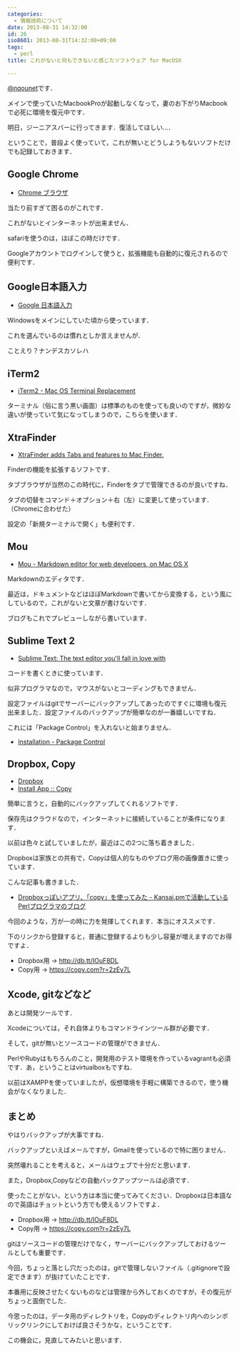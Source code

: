```yaml
---
categories:
  - 情報技術について
date: 2013-08-31 14:32:00
id: 26
iso8601: 2013-08-31T14:32:00+09:00
tags:
  - perl
title: これがないと何もできないと感じたソフトウェア for MacOSX

---
```


<p><a href="https://twitter.com/nqounet">@nqounet</a>です．</p>

<p>メインで使っていたMacbookProが起動しなくなって，妻のお下がりMacbookで必死に環境を復元中です．</p>

<p>明日，ジーニアスバーに行ってきます．復活してほしい…．</p>

<p>ということで，普段よく使っていて，これが無いとどうしようもないソフトだけでも記録しておきます．</p>

<h2>Google Chrome</h2>

<ul><li><a href="http://www.google.com/intl/ja/chrome/browser/">Chrome ブラウザ</a></li></ul>

<p>当たり前すぎて困るのがこれです．</p>

<p>これがないとインターネットが出来ません．</p>

<p>safariを使うのは，ほぼこの時だけです．</p>

<p>Googleアカウントでログインして使うと，拡張機能も自動的に復元されるので便利です．</p>

<h2>Google日本語入力</h2>

<ul><li><a href="http://www.google.co.jp/ime/">Google 日本語入力</a></li></ul>

<p>Windowsをメインにしていた頃から使っています．</p>

<p>これを選んでいるのは慣れとしか言えませんが．</p>

<p>ことえり？ナンデスカソレハ</p>

<h2>iTerm2</h2>

<ul><li><a href="http://www.iterm2.com/#/section/home">iTerm2 - Mac OS Terminal Replacement</a></li></ul>

<p>ターミナル（俗に言う黒い画面）は標準のものを使っても良いのですが，微妙な違いが使っていて気になってしまうので，こちらを使います．</p>

<h2>XtraFinder</h2>

<ul><li><a href="http://www.trankynam.com/xtrafinder/">XtraFinder adds Tabs and features to Mac Finder.</a></li></ul>

<p>Finderの機能を拡張するソフトです．</p>

<p>タブブラウザが当然のこの時代に，Finderをタブで管理できるのが良いですね．</p>

<p>タブの切替をコマンド＋オプション＋右（左）に変更して使っています．（Chromeに合わせた）</p>

<p>設定の「新規ターミナルで開く」も便利です．</p>

<h2>Mou</h2>

<ul><li><a href="http://mouapp.com/">Mou - Markdown editor for web developers, on Mac OS X</a></li></ul>

<p>Markdownのエディタです．</p>

<p>最近は，ドキュメントなどはほぼMarkdownで書いてから変換する，という風にしているので，これがないと文章が書けないです．</p>

<p>ブログもこれでプレビューしながら書いています．</p>

<h2>Sublime Text 2</h2>

<ul><li><a href="http://www.sublimetext.com/">Sublime Text: The text editor you'll fall in love with</a></li></ul>

<p>コードを書くときに使っています．</p>

<p>似非プログラマなので，マウスがないとコーディングもできません．</p>

<p>設定ファイルはgitでサーバーにバックアップしてあったのですぐに環境も復元出来ました．設定ファイルのバックアップが簡単なのが一番嬉しいですね．</p>

<p>これには「Package Control」を入れないと始まりません．</p>

<ul><li><a href="https://sublime.wbond.net/installation">Installation - Package Control</a></li></ul>

<h2>Dropbox, Copy</h2>

<ul><li><a href="https://www.dropbox.com/">Dropbox</a></li><li><a href="https://www.copy.com/install/">Install App :: Copy</a></li></ul>

<p>簡単に言うと，自動的にバックアップしてくれるソフトです．</p>

<p>保存先はクラウドなので，インターネットに接続していることが条件になります．</p>

<p>以前は色々と試していましたが，最近はこの2つに落ち着きました．</p>

<p>Dropboxは家族との共有で，Copyは個人的なものやブログ用の画像置きに使っています．</p>

<p>こんな記事も書きました．</p>

<ul><li><a href="http://www.nishimiyahara.net/2013/04/17/192600">Dropboxっぽいアプリ、「copy」を使ってみた - Kansai.pmで活動しているPerlプログラマのブログ</a></li></ul>

<p>今回のような，万が一の時に力を発揮してくれます．本当にオススメです．</p>

<p>下のリンクから登録すると，普通に登録するよりも少し容量が増えますのでお得ですよ．</p>

<ul><li>Dropbox用 → <a href="https://www.dropbox.com/referrals/NTE2NTc1NjM1OQ?src=global9">http://db.tt/IOuF8DL</a></li><li>Copy用 → <a href="https://www.copy.com/home/?r=2zEy7L&amp;signup=1">https://copy.com?r=2zEy7L</a></li></ul>

<h2>Xcode, gitなどなど</h2>

<p>あとは開発ツールです．</p>

<p>Xcodeについては，それ自体よりもコマンドラインツール群が必要です．</p>

<p>そして，gitが無いとソースコードの管理ができません．</p>

<p>PerlやRubyはもちろんのこと，開発用のテスト環境を作っているvagrantも必須です．あ，ということはvirtualboxもですね．</p>

<p>以前はXAMPPを使っていましたが，仮想環境を手軽に構築できるので，使う機会がなくなりました．</p>

<h2>まとめ</h2>

<p>やはりバックアップが大事ですね．</p>

<p>バックアップといえばメールですが，Gmailを使っているので特に困りません．</p>

<p>突然壊れることを考えると，メールはウェブで十分だと思います．</p>

<p>また，Dropbox,Copyなどの自動バックアップツールは必須です．</p>

<p>使ったことがない，という方は本当に使ってみてください．Dropboxは日本語なので英語はチョットという方でも使えるソフトですよ．</p>

<ul><li>Dropbox用 → <a href="https://www.dropbox.com/referrals/NTE2NTc1NjM1OQ?src=global9">http://db.tt/IOuF8DL</a></li><li>Copy用 → <a href="https://www.copy.com/home/?r=2zEy7L&amp;signup=1">https://copy.com?r=2zEy7L</a></li></ul>

<p>gitはソースコードの管理だけでなく，サーバーにバックアップしておけるツールとしても重要です．</p>

<p>今回，ちょっと落とし穴だったのは，gitで管理しないファイル（.gitignoreで設定できます）が抜けていたことです．</p>

<p>本番用に反映させたくないものなどは管理から外しておくのですが，その復元がちょっと面倒でした．</p>

<p>今思ったのは，データ用のディレクトリを，Copyのディレクトリ内へのシンボリックリンクにしておけば良さそうかな，ということです．</p>

<p>この機会に，見直してみたいと思います．</p>
    	